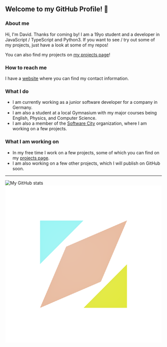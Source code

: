 ## Welcome to my GitHub Profile! 👋

### About me
Hi, I'm David. Thanks for coming by! I am a 19yo student and a developer in JavaScript / TypeScript and Python3. If you want to see / try out some of my projects, just have a look at some of my repos!

You can also find my projects on [my projects page](https://projects.software-city.org)!


### How to reach me
I have a [website](https://pages.software-city.org/d) where you can find my contact information.

### What I do
* I am currently working as a junior software developer for a company in Germany. 
* I am also a student at a local Gymnasium with my major courses being English, Physics, and Computer Science.
* I am also a member of the [Software City](https://software-city.org) organization, where I am working on a few projects.

### What I am working on
* In my free time I work on a few projects, some of which you can find on my [projects page](https://projects.software-city.org).
* I am also working on a few other projects, which I will publish on GitHub soon.

---

![My GitHub stats](https://github-readme-stats.vercel.app/api?username=Davis-Software&show_icons=true&theme=dark)
![SWC logo](./.github/img/swc_logo_rev2_0_alpha_loading_normal.gif)
